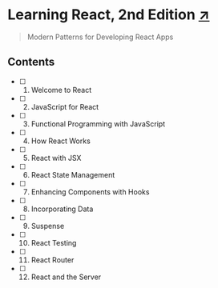 # Learning React, 2nd Edition [↗][book]

> Modern Patterns for Developing React Apps

## Contents

- [ ] 1. Welcome to React
- [ ] 2. JavaScript for React
- [ ] 3. Functional Programming with JavaScript
- [ ] 4. How React Works
- [ ] 5. React with JSX
- [ ] 6. React State Management
- [ ] 7. Enhancing Components with Hooks
- [ ] 8. Incorporating Data
- [ ] 9. Suspense
- [ ] 10. React Testing
- [ ] 11. React Router
- [ ] 12. React and the Server


  [book]: https://www.oreilly.com/library/view/learning-react-2nd/9781492051718/
